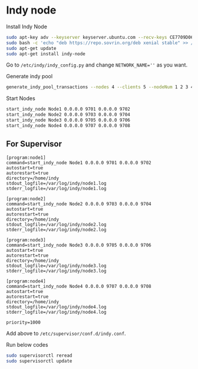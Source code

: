 # Indy node

Install Indy Node
```bash
sudo apt-key adv --keyserver keyserver.ubuntu.com --recv-keys CE7709D068DB5E88
sudo bash -c 'echo "deb https://repo.sovrin.org/deb xenial stable" >> /etc/apt/sources.list'
sudo apt-get update
sudo apt-get install indy-node
```
Go to `/etc/indy/indy_config.py` and change `NETWORK_NAME=''` as you want.

Generate indy pool
```sh
generate_indy_pool_transactions --nodes 4 --clients 5 --nodeNum 1 2 3 4
```

Start Nodes
```sh
start_indy_node Node1 0.0.0.0 9701 0.0.0.0 9702
start_indy_node Node2 0.0.0.0 9703 0.0.0.0 9704
start_indy_node Node3 0.0.0.0 9705 0.0.0.0 9706
start_indy_node Node4 0.0.0.0 9707 0.0.0.0 9708
```

## For Supervisor
```
[program:node1]
command=start_indy_node Node1 0.0.0.0 9701 0.0.0.0 9702
autostart=true
autorestart=true
directory=/home/indy
stdout_logfile=/var/log/indy/node1.log
stderr_logfile=/var/log/indy/node1.log

[program:node2]
command=start_indy_node Node2 0.0.0.0 9703 0.0.0.0 9704
autostart=true
autorestart=true
directory=/home/indy
stdout_logfile=/var/log/indy/node2.log
stderr_logfile=/var/log/indy/node2.log

[program:node3]
command=start_indy_node Node3 0.0.0.0 9705 0.0.0.0 9706
autostart=true
autorestart=true
directory=/home/indy
stdout_logfile=/var/log/indy/node3.log
stderr_logfile=/var/log/indy/node3.log

[program:node4]
command=start_indy_node Node4 0.0.0.0 9707 0.0.0.0 9708
autostart=true
autorestart=true
directory=/home/indy
stdout_logfile=/var/log/indy/node4.log
stderr_logfile=/var/log/indy/node4.log

priority=1000
```
Add above to `/etc/supervisor/conf.d/indy.conf`.

Run below codes
```bash
sudo supervisorctl reread
sudo supervisorctl update
```
